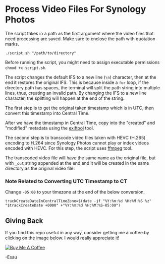 # Process Video Files For Synology Photos

The script takes in a path as the first argument where the video files that need processing are saved. Make sure to enclose the path with quotation marks.

```
./script.sh "/path/to/directory"
```

Before running the script, you might need to assign executable permissions `chmod +x script.sh`.

The script changes the default IFS to a new line (`\n`) character, then at the end it restores the original IFS. This is because inside a `for` loop, if the directory path has spaces, the terminal will split the path string into multiple lines, thus, creating an invalid path. By changing the IFS to a new line character, the splitting will happen at the end of the string.

The first step is to get the original taken timestamp which is in UTC, then convert this timestamp into Central Time.

After we have the timestamp in Central Time, copy into the "created" and "modified" metadata using the [exiftool](https://exiftool.org/) tool.

The second step is to transcode video files taken with HEVC (H.265) encoding to H.264 since Synology Photos cannot play or index videos encoded with HEVC. For this step, the script uses [ffmpeg](https://ffmpeg.org/) tool.

The transcoded video file will have the same name as the original file, but with `_out` string appended at the end and it will be created in the same directory as the original video file.

### Note Related to Converting UTC Timestamp to CT

Change `-05:00` to your timezone at the end of the below conversion.

```
trackCreateDateInCentralTimeZone=$(date -jf "%Y:%m:%d %H:%M:%S %z" "$trackCreateDate +0000" +"%Y:%m:%d %H:%M:%S-05:00")
```

## Giving Back

If you find this repo useful in any way, consider getting me a coffee by clicking on the image below. I would really appreciate it!

[![Buy Me A Coffee](https://www.buymeacoffee.com/assets/img/custom_images/black_img.png)](https://www.buymeacoffee.com/esausilva)

-Esau
